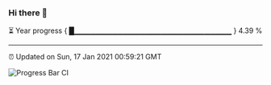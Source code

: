 ### Hi there 👋

⏳ Year progress { █▁▁▁▁▁▁▁▁▁▁▁▁▁▁▁▁▁▁▁▁▁▁▁▁▁▁▁▁▁ } 4.39 %

---

⏰ Updated on Sun, 17 Jan 2021 00:59:21 GMT

![Progress Bar CI](https://github.com/liununu/liununu/workflows/Progress%20Bar%20CI/badge.svg)
